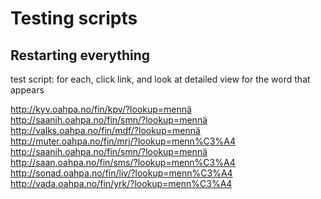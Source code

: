 #  Testing scripts




##  Restarting everything


test script:
  for each, click link, and look at detailed view for the word that appears




http://kyv.oahpa.no/fin/kpv/?lookup=mennä
http://saanih.oahpa.no/fin/smn/?lookup=mennä
http://valks.oahpa.no/fin/mdf/?lookup=mennä
http://muter.oahpa.no/fin/mrj/?lookup=menn%C3%A4
http://saanih.oahpa.no/fin/smn/?lookup=mennä
http://saan.oahpa.no/fin/sms/?lookup=menn%C3%A4
http://sonad.oahpa.no/fin/liv/?lookup=menn%C3%A4
http://vada.oahpa.no/fin/yrk/?lookup=menn%C3%A4
